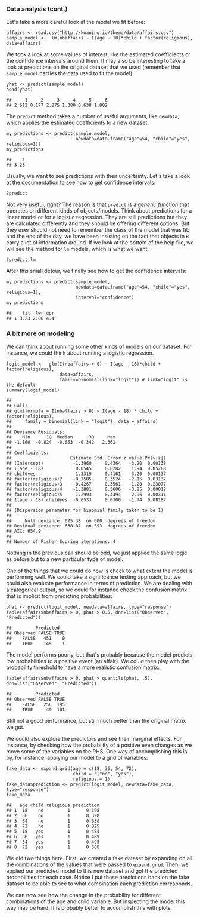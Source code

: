 ### Data analysis (cont.)

Let's take a more careful look at the model we fit before:

    affairs <- read.csv("http://koaning.io/theme/data/affairs.csv")
    sample_model <-  lm(nbaffairs ~ I(age - 18)*child + factor(religious), data=affairs)

We took a look at some values of interest, like the estimated
coefficients or the confidence intervals around them. It may also be
interesting to take a look at predictions on the original dataset that
we used (remember that `sample_model` carries the data used to fit the
model).

    yhat <- predict(sample_model)
    head(yhat)

    ##     1     2     3     4     5     6 
    ## 2.612 0.177 2.875 1.380 0.638 1.802

The `predict` method takes a number of useful arguments, like `newdata`,
which applies the estimated coefficients to a new dataset.

    my_predictions <- predict(sample_model,
                              newdata=data.frame("age"=54, "child"="yes", religious=1))
    my_predictions

    ##    1 
    ## 3.23

Usually, we want to see predictions with their uncertainty. Let's take a
look at the documentation to see how to get confidence intervals:

    ?predict

Not very useful, right? The reason is that `predict` is a *generic
function* that operates on different kinds of objects/models. Think
about predictions for a linear model or for a logistic regression. They
are still predictions but they are calculated differently and they
should be offering different options. But they user should not need to
remember the class of the model that was fit: and the end of the day, we
have been insisting on the fact that objects in `R` carry a lot of
information around. If we look at the bottom of the help file, we will
see the method for `lm` models, which is what we want:

    ?predict.lm

After this small detour, we finally see how to get the confidence
intervals:

    my_predictions <- predict(sample_model,
                              newdata=data.frame("age"=54, "child"="yes", religious=1),
                              interval="confidence")
    my_predictions

    ##    fit  lwr upr
    ## 1 3.23 2.06 4.4

### A bit more on modeling

We can think about running some other kinds of models on our dataset.
For instance, we could think about running a logistic regression.

    logit_model <-  glm(I(nbaffairs > 0) ~ I(age - 18)*child + factor(religious), 
                        data=affairs, 
                        family=binomial(link="logit")) # link="logit" is the default
    summary(logit_model)

    ## 
    ## Call:
    ## glm(formula = I(nbaffairs > 0) ~ I(age - 18) * child + factor(religious), 
    ##     family = binomial(link = "logit"), data = affairs)
    ## 
    ## Deviance Residuals: 
    ##    Min      1Q  Median      3Q     Max  
    ## -1.160  -0.824  -0.653  -0.342   2.361  
    ## 
    ## Coefficients:
    ##                      Estimate Std. Error z value Pr(>|z|)
    ## (Intercept)           -1.3960     0.4364   -3.20  0.00138
    ## I(age - 18)            0.0545     0.0282    1.94  0.05288
    ## childyes               1.3319     0.4161    3.20  0.00137
    ## factor(religious)2    -0.7585     0.3524   -2.15  0.03137
    ## factor(religious)3    -0.4267     0.3561   -1.20  0.23077
    ## factor(religious)4    -1.3881     0.3606   -3.85  0.00012
    ## factor(religious)5    -1.2993     0.4394   -2.96  0.00311
    ## I(age - 18):childyes  -0.0533     0.0306   -1.74  0.08187
    ## 
    ## (Dispersion parameter for binomial family taken to be 1)
    ## 
    ##     Null deviance: 675.38  on 600  degrees of freedom
    ## Residual deviance: 638.87  on 593  degrees of freedom
    ## AIC: 654.9
    ## 
    ## Number of Fisher Scoring iterations: 4

Nothing in the previous call should be odd, we just applied the same
logic as before but to a new particular type of model.

One of the things that we could do now is check to what extent the model
is performing well. We could take a significance testing approach, but
we could also evaluate performance in terms of prediction. We are
dealing with a categorical output, so we could for instance check the
confusion matrix that is implicit from predicting probabilities:

    phat <- predict(logit_model, newdata=affairs, type="response")
    table(affairs$nbaffairs > 0, phat > 0.5, dnn=list("Observed", "Predicted"))

    ##         Predicted
    ## Observed FALSE TRUE
    ##    FALSE   451    0
    ##    TRUE    149    1

The model performs poorly, but that's probably because the model
predicts low probabilities to a positive event (an affair). We could
then play with the probability threshold to have a more realistic
confusion matrix:

    table(affairs$nbaffairs > 0, phat > quantile(phat, .5), dnn=list("Observed", "Predicted"))

    ##         Predicted
    ## Observed FALSE TRUE
    ##    FALSE   256  195
    ##    TRUE     49  101

Still not a good performance, but still much better than the original
matrix we got.

We could also explore the predictors and see their marginal effects. For
instance, by checking how the probability of a positive even changes as
we move some of the variables on the RHS. One way of accomplishing this
is by, for instance, applying our model to a grid of variables:

    fake_data <- expand.grid(age = c(18, 36, 54, 72), 
                             child = c("no", "yes"), 
                             religious = 1)
    fake_data$prediction <- predict(logit_model, newdata=fake_data, type="response")
    fake_data

    ##   age child religious prediction
    ## 1  18    no         1      0.198
    ## 2  36    no         1      0.398
    ## 3  54    no         1      0.638
    ## 4  72    no         1      0.825
    ## 5  18   yes         1      0.484
    ## 6  36   yes         1      0.489
    ## 7  54   yes         1      0.495
    ## 8  72   yes         1      0.500

We did two things here. First, we created a fake dataset by expanding on
all the combinations of the values that were passed to `expand.grid`.
Then, we applied our predicted model to this new dataset and got the
predicted probabilities for each case. Notice I put those predictions
back on the fake dataset to be able to see to what combination each
prediction corresponds.

We can now see how the change in the probability for different
combinations of the age and child variable. But inspecting the model
this way may be hard. It is probably better to accomplish this with
plots.
